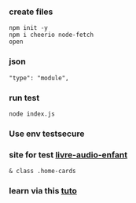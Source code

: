 ### create files

    npm init -y
    npm i cheerio node-fetch
    open


### json 

    "type": "module",

### run test

    node index.js

### Use env testsecure

### site for test [livre-audio-enfant](https://www.livre-audio-enfant.com/)

    & class .home-cards

### learn via this [tuto](https://www.youtube.com/watch?v=-e_QdRIKzYo&list=LL&index=6)